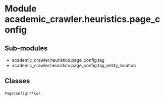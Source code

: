 Module academic_crawler.heuristics.page_config
==============================================

Sub-modules
-----------
* academic_crawler.heuristics.page_config.tag
* academic_crawler.heuristics.page_config.tag_entity_location

Classes
-------

`PageConfig(**kw)`
: